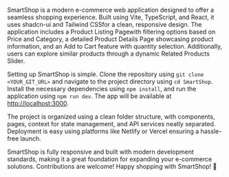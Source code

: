  
SmartShop is a modern e-commerce web application designed to offer a seamless shopping experience. Built using Vite, TypeScript, and React, it uses shadcn-ui and Tailwind CSSfor a clean, responsive design. The application includes a Product Listing Pagewith filtering options based on Price and Category, a detailed Product Details Page showcasing product information, and an Add to Cart feature with quantity selection. Additionally, users can explore similar products through a dynamic Related Products Slider.  

Setting up SmartShop is simple. Clone the repository using `git clone <YOUR_GIT_URL>` and navigate to the project directory using `cd SmartShop`. Install the necessary dependencies using `npm install`, and run the application using `npm run dev`. The app will be available at [http://localhost:3000](http://localhost:3000).  

The project is organized using a clean folder structure, with components, pages, context for state management, and API services neatly separated. Deployment is easy using platforms like Netlify or Vercel ensuring a hassle-free launch.  

SmartShop is fully responsive and built with modern development standards, making it a great foundation for expanding your e-commerce solutions. Contributions are welcome! Happy shopping with SmartShop! 🛒